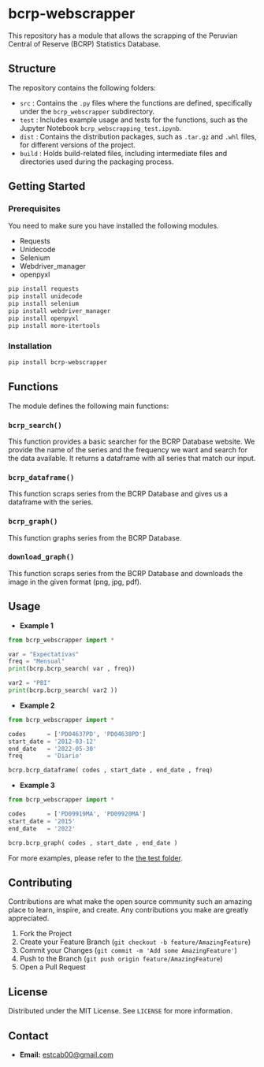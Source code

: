 # bcrp-webscrapper
This repository has a module that allows the scrapping of the Peruvian Central of Reserve (BCRP) Statistics Database.

## Structure

The repository contains the following folders:

- `src` : Contains the `.py` files where the functions are defined, specifically under the `bcrp_webscrapper` subdirectory.
- `test` : Includes example usage and tests for the functions, such as the Jupyter Notebook `bcrp_webscrapping_test.ipynb`.
- `dist` : Contains the distribution packages, such as `.tar.gz` and `.whl` files, for different versions of the project.
- `build` : Holds build-related files, including intermediate files and directories used during the packaging process.

## Getting Started

### Prerequisites

You need to make sure you have installed the following modules.

- Requests
- Unidecode
- Selenium
- Webdriver_manager
- openpyxl

```bash
pip install requests
pip install unidecode
pip install selenium
pip install webdriver_manager
pip install openpyxl
pip install more-itertools
```

### Installation
```bash
pip install bcrp-webscrapper
```

## Functions
The module defines the following main functions:

### `bcrp_search()`

This function provides a basic searcher for the BCRP Database website. We provide the name of the series and the frequency we want and search for the data available. It returns a dataframe with all series that match our input.

### `bcrp_dataframe()`

This function scraps series from the BCRP Database and gives us a dataframe with the series.

### `bcrp_graph()`

This function graphs series from the BCRP Database.

### `download_graph()`

This function scraps series from the BCRP Database and downloads the image in the given format (png, jpg, pdf).

## Usage

- **Example 1**

```python
from bcrp_webscrapper import *

var = "Expectativas"
freq = "Mensual"
print(bcrp.bcrp_search( var , freq))

var2 = "PBI"
print(bcrp.bcrp_search( var2 ))
```

- **Example 2**
```python
from bcrp_webscrapper import *

codes      = ['PD04637PD', 'PD04638PD']
start_date = '2012-03-12'
end_date   = '2022-05-30'
freq       = 'Diario'

bcrp.bcrp_dataframe( codes , start_date , end_date , freq)
```
- **Example 3**
```python
from bcrp_webscrapper import *

codes      = ['PD09919MA', 'PD09920MA']
start_date = '2015'
end_date   = '2022'

bcrp.bcrp_graph( codes , start_date , end_date )
```

For more examples, please refer to the [the test folder](https://github.com/estcab00/bcrp_webscrapper/blob/main/test/bcrp_webscrapping_test.ipynb).

## Contributing

Contributions are what make the open source community such an amazing place to learn, inspire, and create. Any contributions you make are greatly appreciated.

1. Fork the Project
2. Create your Feature Branch (`git checkout -b feature/AmazingFeature`)
3. Commit your Changes (`git commit -m 'Add some AmazingFeature'`)
4. Push to the Branch (`git push origin feature/AmazingFeature`)
5. Open a Pull Request

## License

Distributed under the MIT License. See `LICENSE` for more information.

## Contact

- **Email:** [estcab00@gmail.com](mailto:estcab00@gmail.com)


